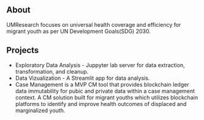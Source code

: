 
## About

UMResearch focuses on universal health coverage and efficiency for migrant youth as per UN Development Goals(SDG) 2030.

## Projects

- Exploratory Data Analysis - Juppyter lab server for data extraction, transformation, and cleanup.
- Data Vizualization - A Streamlit app for data analysis.
- Case Management is a MVP CM tool that provides blockchain ledger data immutability for pubic and private data within a case management context. A CM solution built for migrant youths which utilizes blockchain platforms to identify and improve health outcomes of displaced and marginalized youth.
